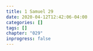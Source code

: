 ```yaml
---
title: 1 Samuel 29
date: 2020-04-12T12:42:06-04:00
categories: []
tags: []
chapter: "029"
inprogress: false
---
```


